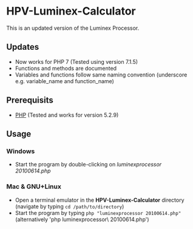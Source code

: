 # HPV-Luminex-Calculator
This is an updated version of the Luminex Processor.

## Updates
* Now works for PHP 7 (Tested using version 7.1.5)
* Functions and methods are documented
* Variables and functions follow same naming convention (underscore e.g. variable_name and function_name)

## Prerequisits
* [PHP](http://php.net/) (Tested and works for version 5.2.9)

## Usage
### Windows
* Start the program by double-clicking on _luminexprocessor 20100614.php_
### Mac & GNU+Linux
* Open a terminal emulator in the __HPV-Luminex-Calculator__ directory (navigate by typing `cd /path/to/directory`)
* Start the program by typing `php "luminexprocessor 20100614.php"` (alternatively 'php luminexprocessor\ 20100614.php')
